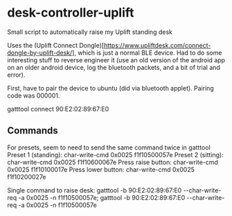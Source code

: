 # desk-controller-uplift
Small script to automatically raise my Uplift standing desk

Uses the (Uplift Connect Dongle)[https://www.upliftdesk.com/connect-dongle-by-uplift-desk/], which is just a normal BLE device. Had to do some interesting stuff to reverse engineer it (use an old version of the android app on an older android device, log the bluetooth packets, and a bit of trial and error).

First, have to pair the device to ubuntu (did via bluetooth applet). Pairing code was 000001.

gatttool
connect 90:E2:02:89:67:E0

Commands
---
For presets, seem to need to send the same command twice in gatttool
Preset 1 (standing):
char-write-cmd 0x0025 f1f10500057e
Preset 2 (sitting):
char-write-cmd 0x0025 f1f10600067e
Press raise button:
char-write-cmd 0x0025 f1f10100017e
Press lower button:
char-write-cmd 0x0025 f1f10200027e

Single command to raise desk:
gatttool -b 90:E2:02:89:67:E0 --char-write-req -a 0x0025 -n f1f10500057e; gatttool -b 90:E2:02:89:67:E0 --char-write-req -a 0x0025 -n f1f10500057e

